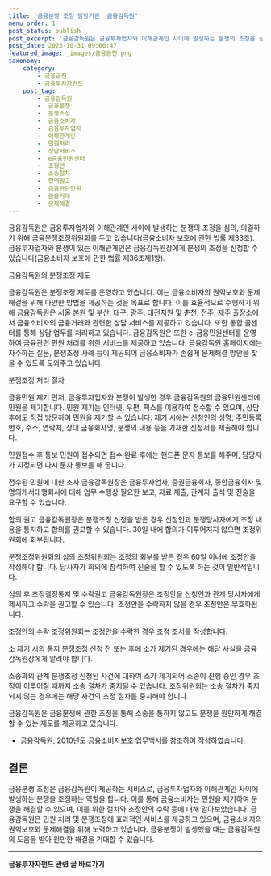 ```yaml
---
title: '금융분쟁 조정 담당기관  금융감독원'
menu_order: 1
post_status: publish
post_excerpt: '금융감독원은 금융투자업자와 이해관계인 사이에 발생하는 분쟁의 조정을 심의, 의결하기 위해 금융분쟁조정위원회를 두고 있습니다 금융소비자 보호에 관한 법률 제33조 . 금융투자업자와 분쟁이 있는 이해관계인은 금융감독원장에게 분쟁의 조정을 신청할 수 있습니다 금융소비자 보호에 관한 법률 제36조제1항 .'
post_date: 2023-10-31 09:00:47
featured_image: _images/금융금전.png
taxonomy:
    category:
        - 금융금전
        - 금융투자자펀드
    post_tag:
        - 금융감독원
        -  금융분쟁
        -  분쟁조정
        -  금융소비자
        -  금융투자업자
        -  이해관계인
        -  민원처리
        -  상담서비스
        -  e금융민원센터
        -  조정안
        -  소송절차
        -  합의권고
        -  금융관련민원
        -  금융거래
        -  문제해결
---
```



금융감독원은 금융투자업자와 이해관계인 사이에 발생하는 분쟁의 조정을 심의, 의결하기 위해 금융분쟁조정위원회를 두고 있습니다(금융소비자 보호에 관한 법률 제33조). 금융투자업자와 분쟁이 있는 이해관계인은 금융감독원장에게 분쟁의 조정을 신청할 수 있습니다(금융소비자 보호에 관한 법률 제36조제1항).

금융감독원의 분쟁조정 제도

금융감독원은 분쟁조정 제도를 운영하고 있습니다. 이는 금융소비자의 권익보호와 문제해결을 위해 다양한 방법을 제공하는 것을 목표로 합니다. 이를 효율적으로 수행하기 위해 금융감독원은 서울 본원 및 부산, 대구, 광주, 대전지원 및 춘천, 전주, 제주 출장소에서 금융소비자의 금융거래와 관련한 상담 서비스를 제공하고 있습니다. 또한 통합 콜센터를 통해 상담 업무를 처리하고 있습니다.
금융감독원은 또한 e-금융민원센터를 운영하여 금융관련 민원 처리를 위한 서비스를 제공하고 있습니다. 금융감독원 홈페이지에는 자주하는 질문, 분쟁조정 사례 등이 제공되어 금융소비자가 손쉽게 문제해결 방안을 찾을 수 있도록 도와주고 있습니다.

분쟁조정 처리 절차

금융민원 제기
먼저, 금융투자업자와 분쟁이 발생한 경우 금융감독원의 금융민원센터에 민원을 제기합니다. 민원 제기는 인터넷, 우편, 팩스를 이용하여 접수할 수 있으며, 상담 후에도 직접 방문하여 민원을 제기할 수 있습니다. 제기 시에는 신청인의 성명, 주민등록번호, 주소, 연락처, 상대 금융회사명, 분쟁의 내용 등을 기재한 신청서를 제출해야 합니다.

민원접수 후 통보
민원이 접수되면 접수 완료 후에는 핸드폰 문자 통보를 해주며, 담당자가 지정되면 다시 문자 통보를 해 줍니다.

접수된 민원에 대한 조사
금융감독원장은 금융투자업자, 증권금융회사, 종합금융회사 및 명의개서대행회사에 대해 업무 수행상 필요한 보고, 자료 제출, 관계자 출석 및 진술을 요구할 수 있습니다.

합의 권고
금융감독원장은 분쟁조정 신청을 받은 경우 신청인과 분쟁당사자에게 조정 내용을 통지하고 합의를 권고할 수 있습니다. 30일 내에 합의가 이루어지지 않으면 조정위원회에 회부됩니다.

분쟁조정위원회의 심의
조정위원회는 조정의 회부를 받은 경우 60일 이내에 조정안을 작성해야 합니다. 당사자가 회의에 참석하여 진술을 할 수 있도록 하는 것이 일반적입니다.

심의 후 조정결정통지 및 수락권고
금융감독원장은 조정안을 신청인과 관계 당사자에게 제시하고 수락을 권고할 수 있습니다. 조정안을 수락하지 않을 경우 조정안은 무효화됩니다.

조정안의 수락
조정위원회는 조정안을 수락한 경우 조정 조서를 작성합니다.

소 제기 시의 통지
분쟁조정 신청 전 또는 후에 소가 제기된 경우에는 해당 사실을 금융감독원장에게 알려야 합니다.

소송과의 관계
분쟁조정 신청된 사건에 대하여 소가 제기되어 소송이 진행 중인 경우 조정이 이루어질 때까지 소송 절차가 중지될 수 있습니다. 조정위원회는 소송 절차가 중지되지 않는 경우에는 해당 사건의 조정 절차를 중지해야 합니다.

금융감독원은 금융분쟁에 관한 조정을 통해 소송을 통하지 않고도 분쟁을 원만하게 해결할 수 있는 제도를 제공하고 있습니다.

- 금융감독원, 2010년도 금융소비자보호 업무백서를 참조하여 작성하였습니다.

## 결론

금융분쟁 조정은 금융감독원이 제공하는 서비스로, 금융투자업자와 이해관계인 사이에 발생하는 분쟁을 조정하는 역할을 합니다. 이를 통해 금융소비자는 민원을 제기하여 분쟁을 해결할 수 있으며, 이를 위한 절차와 조정안의 수락 등에 대해 알아보았습니다. 금융감독원은 민원 처리 및 분쟁조정에 효과적인 서비스를 제공하고 있으며, 금융소비자의 권익보호와 문제해결을 위해 노력하고 있습니다. 금융분쟁이 발생했을 때는 금융감독원의 도움을 받아 원만한 해결을 기대할 수 있습니다. 
                            
                        
                        
                        
<!-- wp:separator -->
<hr class="wp-block-separator has-alpha-channel-opacity"/>
<!-- /wp:separator -->

<!-- wp:group {"backgroundColor":"base","layout":{"type":"constrained"}} -->
<div class="wp-block-group has-base-background-color has-background"><!-- wp:paragraph {"align":"center","fontSize":"medium"} -->
<p class="has-text-align-center has-large-font-size"><strong>금융투자자펀드 관련 글 바로가기</strong></p>
<!-- /wp:paragraph -->


<!-- wp:latest-posts
{"categories":[{"id":13443,"count":19,"description":"","link":"https://uknowlaw.com/category/%ea%b8%88%ec%9c%b5%ed%88%ac%ec%9e%90%ec%9e%90%ed%8e%80%eb%93%9c/","name":"금융투자자펀드","slug":"금융투자자펀드","taxonomy":"category","parent":0,"meta":[],"_links":{"self":[{"href":"https://uknowlaw.com/wp-json/wp/v2/categories/13443"}],"collection":[{"href":"https://uknowlaw.com/wp-json/wp/v2/categories"}],"about":[{"href":"https://uknowlaw.com/wp-json/wp/v2/taxonomies/category"}],"wp:post_type":[{"href":"https://uknowlaw.com/wp-json/wp/v2/posts?categories=13443"}],"curies":[{"name":"wp","href":"https://api.w.org/{rel}","templated":true}]}}],"postsToShow":100,"excerptLength":28,"postLayout":"grid","columns":2,"featuredImageAlign":"left","featuredImageSizeSlug":"large","fontSize":18px} /--></div>
<!-- /wp:group -->